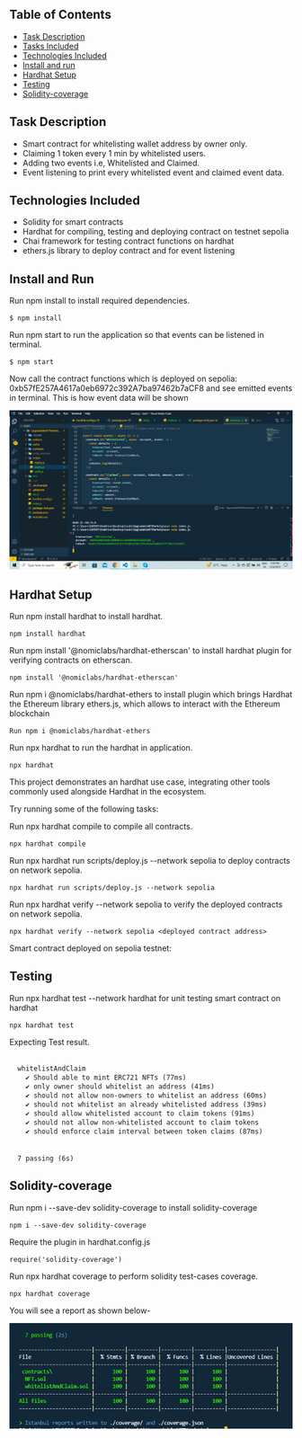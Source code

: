## Table of Contents

- [Task Description](#task-description)
- [Tasks Included](#tasks-included)
- [Technologies Included](#technologies-included)
- [Install and run](#install-and-run)
- [Hardhat Setup](#hardhat-setup)
- [Testing](#testing)
- [Solidity-coverage](#solidity-coverge)

## Task Description

- Smart contract for whitelisting wallet address by owner only.
- Claiming 1 token every 1 min by whitelisted users.
- Adding two events i.e, Whitelisted and Claimed.
- Event listening to print every whitelisted event and claimed event data.

## Technologies Included

- Solidity for smart contracts
- Hardhat for compiling, testing and deploying contract on testnet sepolia
- Chai framework for testing contract functions on hardhat
- ethers.js library to deploy contract and for event listening

## Install and Run

Run npm install to install required dependencies.

```
$ npm install
```

Run npm start to run the application so that events can be listened in terminal.

```
$ npm start
```

Now call the contract functions which is deployed on sepolia: 0xb57fE257A4617a0eb6972c392A7ba97462b7aCF8 and see emitted events in terminal.
This is how event data will be shown

![emitted event image](./images/emittedEvent.png?raw=true)

## Hardhat Setup

Run npm install hardhat to install hardhat.

```
npm install hardhat
```

Run npm install '@nomiclabs/hardhat-etherscan' to install hardhat plugin for verifying contracts on etherscan.

```
npm install '@nomiclabs/hardhat-etherscan'
```

Run npm i @nomiclabs/hardhat-ethers to install plugin which brings Hardhat the Ethereum library ethers.js, which allows to interact with the Ethereum blockchain

```
Run npm i @nomiclabs/hardhat-ethers
```

Run npx hardhat to run the hardhat in application.

```
npx hardhat
```

This project demonstrates an hardhat use case, integrating other tools commonly used alongside Hardhat in the ecosystem.

Try running some of the following tasks:

Run npx hardhat compile to compile all contracts.

```
npx hardhat compile
```

Run npx hardhat run scripts/deploy.js --network sepolia to deploy contracts on network sepolia.

```
npx hardhat run scripts/deploy.js --network sepolia
```

Run npx hardhat verify --network sepolia <deployed contract address> to verify the deployed contracts on network sepolia.

```
npx hardhat verify --network sepolia <deployed contract address>

```

Smart contract deployed on sepolia testnet:

## Testing

Run npx hardhat test --network hardhat for unit testing smart contract on hardhat

```
npx hardhat test
```

Expecting Test result.

```

  whitelistAndClaim
    ✔ Should able to mint ERC721 NFTs (77ms)
    ✔ only owner should whitelist an address (41ms)
    ✔ should not allow non-owners to whitelist an address (60ms)
    ✔ should not whitelist an already whitelisted address (39ms)
    ✔ should allow whitelisted account to claim tokens (91ms)
    ✔ should not allow non-whitelisted account to claim tokens
    ✔ should enforce claim interval between token claims (87ms)


  7 passing (6s)

```

## Solidity-coverage

Run npm i --save-dev solidity-coverage to install solidity-coverage

```
npm i --save-dev solidity-coverage
```

Require the plugin in hardhat.config.js

```
require('solidity-coverage')
```

Run npx hardhat coverage to perform solidity test-cases coverage.

```
npx hardhat coverage
```

You will see a report as shown below-

![solidity-coverage report image](./images/solidity-coverage-report.png?raw=true)
